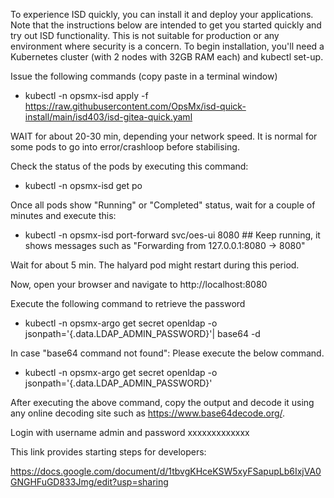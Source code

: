 To experience ISD quickly, you can install it and deploy your applications. Note that the instructions below are intended to get you started quickly and try out ISD functionality. This is not suitable for production or any environment where security is a concern.
To begin installation, you'll need a Kubernetes cluster  (with 2 nodes with 32GB RAM each) and kubectl set-up.

Issue the following commands (copy paste in a terminal window)
- kubectl -n opsmx-isd apply -f https://raw.githubusercontent.com/OpsMx/isd-quick-install/main/isd403/isd-gitea-quick.yaml

WAIT for about 20-30 min, depending your network speed.
It is normal for some pods to go into error/crashloop before stabilising.

Check the status of the pods by executing this command:
- kubectl -n opsmx-isd get po

Once all pods show "Running" or "Completed" status, wait for a couple of minutes and execute this:
- kubectl -n opsmx-isd  port-forward svc/oes-ui 8080  ## Keep running, it shows messages such as "Forwarding from 127.0.0.1:8080 -> 8080"

Wait for about 5 min. The halyard pod might restart during this period.

Now, open your browser and navigate to http://localhost:8080

Execute the following command to retrieve the password

- kubectl -n opsmx-argo get secret openldap -o jsonpath='{.data.LDAP_ADMIN_PASSWORD}'| base64 -d

In case "base64 command not found": Please execute the below command.

- kubectl -n opsmx-argo get secret openldap -o jsonpath='{.data.LDAP_ADMIN_PASSWORD}'

After executing the above command, copy the output and decode it using any online decoding site such as https://www.base64decode.org/.

Login with username admin and password xxxxxxxxxxxxx

This link provides starting steps for developers:

https://docs.google.com/document/d/1tbvgKHceKSW5xyFSapupLb6IxjVA0GNGHFuGD833Jmg/edit?usp=sharing

